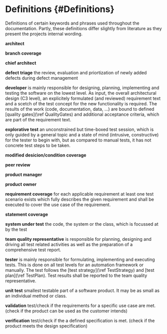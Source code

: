 # Definitions {#Definitions}

Definitions of certain keywords and phrases used throughout the documentation.
Partly, these definitions differ slightly from literature as they present the
projects internal wording.

**architect**

**branch coverage**

**chief architect**

**defect triage**
the review, evaluation and priortization of newly added defects during defect
management

**developer** is mainly responsible for designing, planning, implementing and
testing the software on the lowest level. As input, the overall architectural
design (C3 level), an explicitely formulated (and reviewed) requirement text 
and a scetch of the test concept for the new functionality is required. The
results of the work (code, documentation, data, ...) are bound to defined 
[quality gates](\ref QualityGates) and additional acceptance criteria, which
are part of the requirement text.

**explorative test**
an unconstrained but time-boxed test session, which is only guided by a general
topic and a state of mind (intrusive, constructive) for the tester to begin with,
but as compared to manual tests, it has not concrete test steps to be taken.

**modified desicion/condition coverage**

**peer review**

**product manager**

**product owner**

**requirement coverage**
for each applicable requirement at least one test scenario exists which fully
describes the given requirement and shall be executed to cover the use case 
of the requirement.

**statement coverage**

**system under test**
the code, the system or the class, which is focussed at by the test

**team quality representative** 
is responsible for planning, designing and
driving all test related activities as well as the preparation of a comprehensive
test report.

**tester** 
is mainly responsible for formulating, implementing and executing
tests. This is done on all test levels for an automation framework or manually.
The test follows the [test strategy](\ref TestStrategy) and [test plan](\ref TestPlan).
Test results shall be reported to the team quality representative.

**unit test**
smallest testable part of a software product. It may be as small as an
individual method or class. 

**validation**
test/check if the requirements for a specific use case are met.  (check if the
product can be used as the customer intends)

**verification**
test/check if the a defined specification is met.  (check if the product meets
the design specification)

